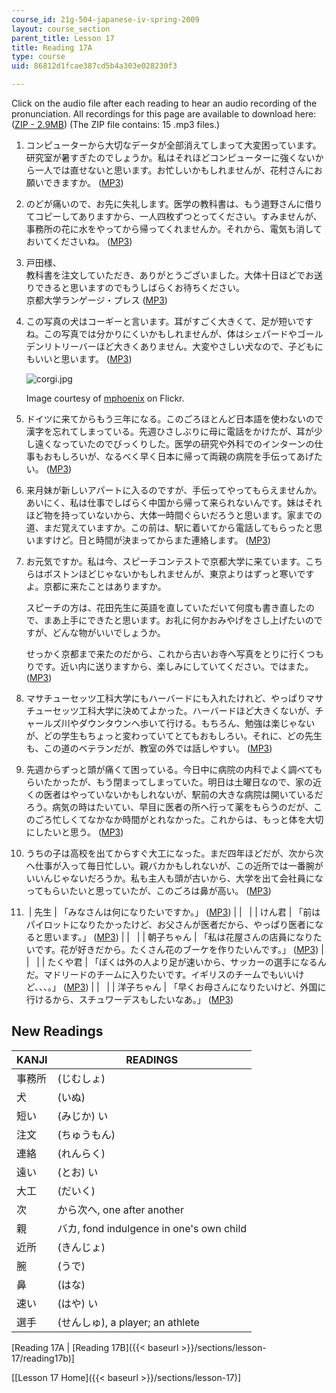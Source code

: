 ```yaml
---
course_id: 21g-504-japanese-iv-spring-2009
layout: course_section
parent_title: Lesson 17
title: Reading 17A
type: course
uid: 86812d1fcae387cd5b4a303e028230f3

---
```


Click on the audio file after each reading to hear an audio recording of the pronunciation. All recordings for this page are available to download here: ([ZIP - 2.9MB](/coursemedia/21g-504-japanese-iv-spring-2009/b0e6fb4ce9700d7518195aacc711cf0d_Read17A_audio.zip)) (The ZIP file contains: 15 .mp3 files.)

1.  コンピューターから大切なデータが全部消えてしまって大変困っています。研究室が暑すぎたのでしょうか。私はそれほどコンピューターに強くないから一人では直せないと思います。お忙しいかもしれませんが、花村さんにお願いできますか。 ([MP3](/coursemedia/21g-504-japanese-iv-spring-2009/72140cd9de65ea9277ed507e4f592e8a_Lesson17A1.mp3))
    
2.  のどが痛いので、お先に失礼します。医学の教科書は、もう道野さんに借りてコピーしてありますから、一人四枚ずつとってください。すみませんが、事務所の花に水をやってから帰ってくれませんか。それから、電気も消しておいてくださいね。 ([MP3](/coursemedia/21g-504-japanese-iv-spring-2009/0ef67c7b7caa72a2f2df8fd9adb6e55d_Lesson17A2.mp3))
    
3.  戸田様、  
    教科書を注文していただき、ありがとうございました。大体十日ほどでお送りできると思いますのでもうしばらくお待ちください。  
    京都大学ランゲージ・プレス ([MP3](/coursemedia/21g-504-japanese-iv-spring-2009/1b06042546f2b84c23033673824c6a6d_Lesson17A3.mp3))
    
4.  この写真の犬はコーギーと言います。耳がすごく大きくて、足が短いですね。この写真では分かりにくいかもしれませんが、体はシェパードやゴールデンリトリーバーほど大きくありません。大変やさしい犬なので、子どもにもいいと思います。 ([MP3](/coursemedia/21g-504-japanese-iv-spring-2009/2b9f124ac43cb38dbab2a52ca3bf1626_Lesson17A4.mp3))
    
    ![corgi.jpg](/coursemedia/21g-504-japanese-iv-spring-2009/9e76fbaf25d27100588b3c6b6a83131f_corgi.jpg)
    
    Image courtesy of [mphoenix](http://www.flickr.com/photos/mphoenix/3229399698/) on Flickr.
    
5.  ドイツに来てからもう三年になる。このごろほとんど日本語を使わないので漢字を忘れてしまっている。先週ひさしぶりに母に電話をかけたが、耳が少し遠くなっていたのでびっくりした。医学の研究や外科でのインターンの仕事もおもしろいが、なるべく早く日本に帰って両親の病院を手伝ってあげたい。 ([MP3](/coursemedia/21g-504-japanese-iv-spring-2009/7bf0e276f7052e2415010f96e7ddd7dc_Lesson17A5.mp3))
    
6.  来月妹が新しいアパートに入るのですが、手伝ってやってもらえませんか。あいにく、私は仕事でしばらく中国から帰って来られないんです。妹はそれほど物を持っていないから、大体一時間ぐらいだろうと思います。家までの道、まだ覚えていますか。この前は、駅に着いてから電話してもらったと思いますけど。日と時間が決まってからまた連絡します。 ([MP3](/coursemedia/21g-504-japanese-iv-spring-2009/a680edc87313e700982093c1bbfd618b_Lesson17A6.mp3))
    
7.  お元気ですか。私は今、スピーチコンテストで京都大学に来ています。こちらはボストンほどじゃないかもしれませんが、東京よりはずっと寒いですよ。京都に来たことはありますか。
    
    スピーチの方は、花田先生に英語を直していただいて何度も書き直したので、まあ上手にできたと思います。お礼に何かおみやげをさし上げたいのですが、どんな物がいいでしょうか。
    
    せっかく京都まで来たのだから、これから古いお寺へ写真をとりに行くつもりです。近い内に送りますから、楽しみにしていてください。ではまた。 ([MP3](/coursemedia/21g-504-japanese-iv-spring-2009/11d5a190107440fe1bb0d52075c37d9e_Lesson17A7.mp3))
    
8.  マサチューセッツ工科大学にもハーバードにも入れたけれど、やっぱりマサチューセッツ工科大学に決めてよかった。ハーバードほど大きくないが、チャールズ川やダウンタウンへ歩いて行ける。もちろん、勉強は楽じゃないが、どの学生もちょっと変わっていてとてもおもしろい。それに、どの先生も、この道のベテランだが、教室の外では話しやすい。 ([MP3](/coursemedia/21g-504-japanese-iv-spring-2009/4ce93228302243584a5ae27672cc3af2_Lesson17A8.mp3))
    
9.  先週からずっと頭が痛くて困っている。今日中に病院の内科でよく調べてもらいたかったが、もう閉まってしまっていた。明日は土曜日なので、家の近くの医者はやっていないかもしれないが、駅前の大きな病院は開いているだろう。病気の時はたいてい、早目に医者の所へ行って薬をもらうのだが、このごろ忙しくてなかなか時間がとれなかった。これからは、もっと体を大切にしたいと思う。 ([MP3](/coursemedia/21g-504-japanese-iv-spring-2009/b1242411aacd44ffe8c58f6e956f5af4_Lesson17A9.mp3))
    
10.  うちの子は高校を出てからすぐ大工になった。まだ四年ほどだが、次から次へ仕事が入って毎日忙しい。親バカかもしれないが、この近所では一番腕がいいんじゃないだろうか。私も主人も頭が古いから、大学を出て会社員になってもらいたいと思っていたが、このごろは鼻が高い。 ([MP3](/coursemedia/21g-504-japanese-iv-spring-2009/37f6e75456561cf8d95552266d801fcf_Lesson17A10.mp3))
    
11.   | 先生 | 「みなさんは何になりたいですか。」 ([MP3](/coursemedia/21g-504-japanese-iv-spring-2009/6a4a5aa550d9a8ba7f9a3d3e3dbc34e0_Lesson17A111.mp3)) |
    | &nbsp; |
    | けん君 | 「前はパイロットになりたかったけど、お父さんが医者だから、やっぱり医者になると思います。」 ([MP3](/coursemedia/21g-504-japanese-iv-spring-2009/19fcb135d73db91dc713c26d755719e0_Lesson17A112.mp3)) |
    | &nbsp; |
    | 朝子ちゃん | 「私は花屋さんの店員になりたいです。花が好きだから。たくさん花のブーケを作りたいんです。」 ([MP3](/coursemedia/21g-504-japanese-iv-spring-2009/4fd5f60d05444210564585ec7a09d517_Lesson17A113.mp3)) |
    | &nbsp; |
    | たくや君 | 「ぼくは外の人より足が速いから、サッカーの選手になるんだ。マドリードのチームに入りたいです。イギリスのチームでもいいけど、、、。」 ([MP3](/coursemedia/21g-504-japanese-iv-spring-2009/2a5ecdfabb38aeceb15d415c5c2924c4_Lesson17A114.mp3)) |
    | &nbsp; |
    | 洋子ちゃん | 「早くお母さんになりたいけど、外国に行けるから、スチュワーデスもしたいなあ。」 ([MP3](/coursemedia/21g-504-japanese-iv-spring-2009/209dd1ffc5c4bc9e53391e5190723af1_Lesson17A115.mp3)) 

New Readings
------------

| KANJI | READINGS |
| --- | --- |
| 事務所 | (じむしょ) |
| 犬 | (いぬ) |
| 短い | (みじか) い |
| 注文 | (ちゅうもん) |
| 連絡 | (れんらく) |
| 遠い | (とお) い |
| 大工 | (だいく) |
| 次 | から次へ, one after another |
| 親 | バカ, fond indulgence in one's own child |
| 近所 | (きんじょ) |
| 腕 | (うで) |
| 鼻 | (はな) |
| 速い | (はや) い |
| 選手 | (せんしゅ), a player; an athlete 

  
\[Reading 17A | [Reading 17B]({{< baseurl >}}/sections/lesson-17/reading17b)\]

\[[Lesson 17 Home]({{< baseurl >}}/sections/lesson-17)\]